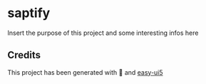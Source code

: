 # saptify

Insert the purpose of this project and some interesting infos here

## Credits

This project has been generated with 💙 and [easy-ui5](https://github.com/SAP)
